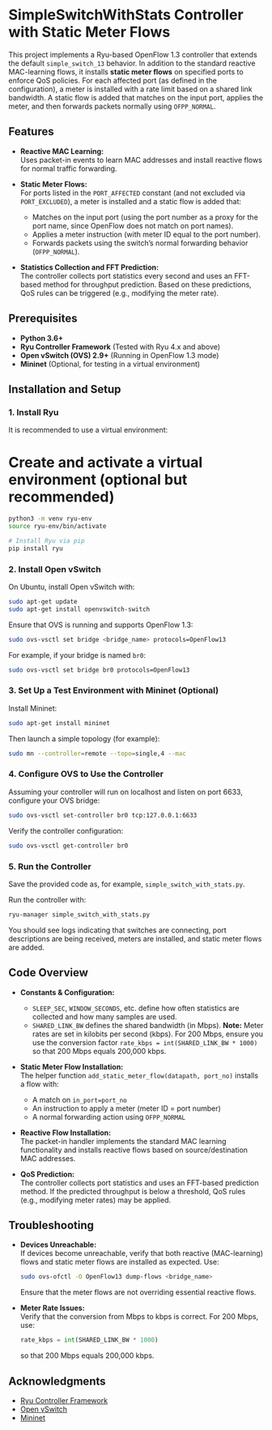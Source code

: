 # SimpleSwitchWithStats Controller with Static Meter Flows

This project implements a Ryu-based OpenFlow 1.3 controller that extends the default `simple_switch_13` behavior. In addition to the standard reactive MAC-learning flows, it installs **static meter flows** on specified ports to enforce QoS policies. For each affected port (as defined in the configuration), a meter is installed with a rate limit based on a shared link bandwidth. A static flow is added that matches on the input port, applies the meter, and then forwards packets normally using `OFPP_NORMAL`.

## Features

- **Reactive MAC Learning:**  
  Uses packet-in events to learn MAC addresses and install reactive flows for normal traffic forwarding.

- **Static Meter Flows:**  
  For ports listed in the `PORT_AFFECTED` constant (and not excluded via `PORT_EXCLUDED`), a meter is installed and a static flow is added that:
  - Matches on the input port (using the port number as a proxy for the port name, since OpenFlow does not match on port names).
  - Applies a meter instruction (with meter ID equal to the port number).
  - Forwards packets using the switch’s normal forwarding behavior (`OFPP_NORMAL`).

- **Statistics Collection and FFT Prediction:**  
  The controller collects port statistics every second and uses an FFT-based method for throughput prediction. Based on these predictions, QoS rules can be triggered (e.g., modifying the meter rate).

## Prerequisites

- **Python 3.6+**
- **Ryu Controller Framework** (Tested with Ryu 4.x and above)
- **Open vSwitch (OVS) 2.9+** (Running in OpenFlow 1.3 mode)
- **Mininet** (Optional, for testing in a virtual environment)

## Installation and Setup

### 1. Install Ryu

It is recommended to use a virtual environment:

# Create and activate a virtual environment (optional but recommended)
```bash
python3 -m venv ryu-env
source ryu-env/bin/activate

# Install Ryu via pip
pip install ryu
```

### 2. Install Open vSwitch

On Ubuntu, install Open vSwitch with:

```bash
sudo apt-get update
sudo apt-get install openvswitch-switch
```

Ensure that OVS is running and supports OpenFlow 1.3:

```bash
sudo ovs-vsctl set bridge <bridge_name> protocols=OpenFlow13
```

For example, if your bridge is named `br0`:

```bash
sudo ovs-vsctl set bridge br0 protocols=OpenFlow13
```

### 3. Set Up a Test Environment with Mininet (Optional)

Install Mininet:

```bash
sudo apt-get install mininet
```

Then launch a simple topology (for example):

```bash
sudo mn --controller=remote --topo=single,4 --mac
```

### 4. Configure OVS to Use the Controller

Assuming your controller will run on localhost and listen on port 6633, configure your OVS bridge:

```bash
sudo ovs-vsctl set-controller br0 tcp:127.0.0.1:6633
```

Verify the controller configuration:

```bash
sudo ovs-vsctl get-controller br0
```

### 5. Run the Controller

Save the provided code as, for example, `simple_switch_with_stats.py`.

Run the controller with:

```bash
ryu-manager simple_switch_with_stats.py
```

You should see logs indicating that switches are connecting, port descriptions are being received, meters are installed, and static meter flows are added.

## Code Overview

- **Constants & Configuration:**  
  - `SLEEP_SEC`, `WINDOW_SECONDS`, etc. define how often statistics are collected and how many samples are used.
  - `SHARED_LINK_BW` defines the shared bandwidth (in Mbps). **Note:** Meter rates are set in kilobits per second (kbps). For 200 Mbps, ensure you use the conversion factor `rate_kbps = int(SHARED_LINK_BW * 1000)` so that 200 Mbps equals 200,000 kbps.

- **Static Meter Flow Installation:**  
  The helper function `add_static_meter_flow(datapath, port_no)` installs a flow with:
  - A match on `in_port=port_no`
  - An instruction to apply a meter (meter ID = port number)
  - A normal forwarding action using `OFPP_NORMAL`

- **Reactive Flow Installation:**  
  The packet-in handler implements the standard MAC learning functionality and installs reactive flows based on source/destination MAC addresses.

- **QoS Prediction:**  
  The controller collects port statistics and uses an FFT-based prediction method. If the predicted throughput is below a threshold, QoS rules (e.g., modifying meter rates) may be applied.

## Troubleshooting

- **Devices Unreachable:**  
  If devices become unreachable, verify that both reactive (MAC-learning) flows and static meter flows are installed as expected. Use:

  ```bash
  sudo ovs-ofctl -O OpenFlow13 dump-flows <bridge_name>
  ```
  
  Ensure that the meter flows are not overriding essential reactive flows.

- **Meter Rate Issues:**  
  Verify that the conversion from Mbps to kbps is correct. For 200 Mbps, use:
  
  ```python
  rate_kbps = int(SHARED_LINK_BW * 1000)
  ```
  
  so that 200 Mbps equals 200,000 kbps.

## Acknowledgments

- [Ryu Controller Framework](https://ryu.readthedocs.io/)
- [Open vSwitch](http://www.openvswitch.org/)
- [Mininet](http://mininet.org/)
